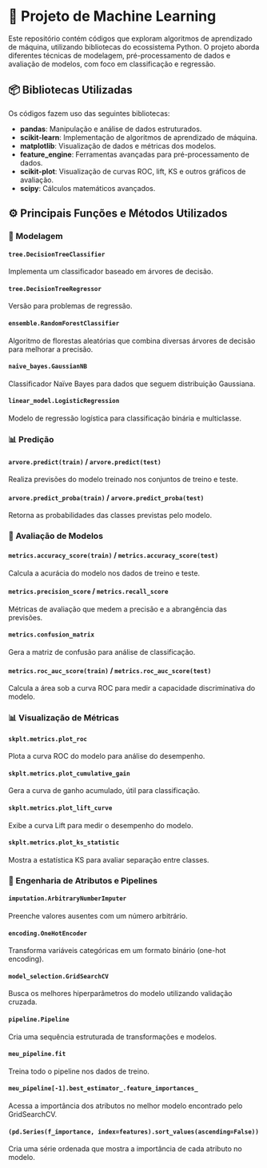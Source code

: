 # 📌 Projeto de Machine Learning

Este repositório contém códigos que exploram algoritmos de aprendizado de máquina, utilizando bibliotecas do ecossistema Python. O projeto aborda diferentes técnicas de modelagem, pré-processamento de dados e avaliação de modelos, com foco em classificação e regressão.

## 📦 Bibliotecas Utilizadas

Os códigos fazem uso das seguintes bibliotecas:

- **pandas**: Manipulação e análise de dados estruturados.  
- **scikit-learn**: Implementação de algoritmos de aprendizado de máquina.  
- **matplotlib**: Visualização de dados e métricas dos modelos.  
- **feature_engine**: Ferramentas avançadas para pré-processamento de dados.  
- **scikit-plot**: Visualização de curvas ROC, lift, KS e outros gráficos de avaliação.  
- **scipy**: Cálculos matemáticos avançados.

## ⚙️ Principais Funções e Métodos Utilizados

### 📌 Modelagem

#### `tree.DecisionTreeClassifier`  
Implementa um classificador baseado em árvores de decisão.

#### `tree.DecisionTreeRegressor`  
Versão para problemas de regressão.

#### `ensemble.RandomForestClassifier`  
Algoritmo de florestas aleatórias que combina diversas árvores de decisão para melhorar a precisão.

#### `naive_bayes.GaussianNB`  
Classificador Naïve Bayes para dados que seguem distribuição Gaussiana.

#### `linear_model.LogisticRegression`  
Modelo de regressão logística para classificação binária e multiclasse.

### 📊 Predição

#### `arvore.predict(train)` / `arvore.predict(test)`  
Realiza previsões do modelo treinado nos conjuntos de treino e teste.

#### `arvore.predict_proba(train)` / `arvore.predict_proba(test)`  
Retorna as probabilidades das classes previstas pelo modelo.

### 📏 Avaliação de Modelos

#### `metrics.accuracy_score(train)` / `metrics.accuracy_score(test)`  
Calcula a acurácia do modelo nos dados de treino e teste.

#### `metrics.precision_score` / `metrics.recall_score`  
Métricas de avaliação que medem a precisão e a abrangência das previsões.

#### `metrics.confusion_matrix`  
Gera a matriz de confusão para análise de classificação.

#### `metrics.roc_auc_score(train)` / `metrics.roc_auc_score(test)`  
Calcula a área sob a curva ROC para medir a capacidade discriminativa do modelo.

### 📊 Visualização de Métricas

#### `skplt.metrics.plot_roc`  
Plota a curva ROC do modelo para análise do desempenho.

#### `skplt.metrics.plot_cumulative_gain`  
Gera a curva de ganho acumulado, útil para classificação.

#### `skplt.metrics.plot_lift_curve`  
Exibe a curva Lift para medir o desempenho do modelo.

#### `skplt.metrics.plot_ks_statistic`  
Mostra a estatística KS para avaliar separação entre classes.

### 🔄 Engenharia de Atributos e Pipelines

#### `imputation.ArbitraryNumberImputer`  
Preenche valores ausentes com um número arbitrário.

#### `encoding.OneHotEncoder`  
Transforma variáveis categóricas em um formato binário (one-hot encoding).

#### `model_selection.GridSearchCV`  
Busca os melhores hiperparâmetros do modelo utilizando validação cruzada.

#### `pipeline.Pipeline`  
Cria uma sequência estruturada de transformações e modelos.

#### `meu_pipeline.fit`  
Treina todo o pipeline nos dados de treino.

#### `meu_pipeline[-1].best_estimator_.feature_importances_`  
Acessa a importância dos atributos no melhor modelo encontrado pelo GridSearchCV.

#### `(pd.Series(f_importance, index=features).sort_values(ascending=False))`  
Cria uma série ordenada que mostra a importância de cada atributo no modelo.
